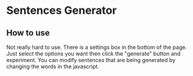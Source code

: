 # Sentences Generator

## How to use 
Not really hard to use. There is a settings box in the bottom of the page. Just select the options you want then click the "generate" button and experiment. You can modify sentences that are being generated by changing the words in the javascript.
